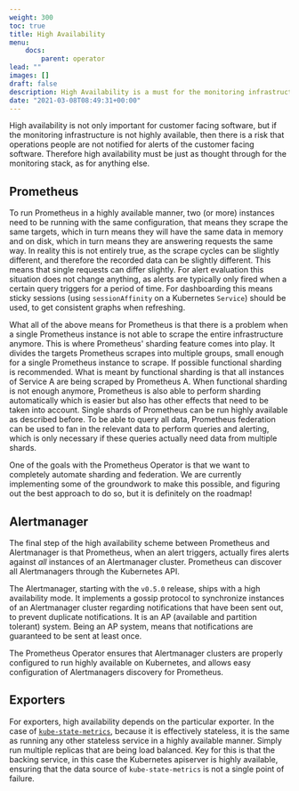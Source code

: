 ```yaml
---
weight: 300
toc: true
title: High Availability
menu:
    docs:
        parent: operator
lead: ""
images: []
draft: false
description: High Availability is a must for the monitoring infrastructure.
date: "2021-03-08T08:49:31+00:00"
---
```


High availability is not only important for customer facing software, but if the monitoring infrastructure is not highly available, then there is a risk that operations people are not notified for alerts of the customer facing software. Therefore high availability must be just as thought through for the monitoring stack, as for anything else.

## Prometheus

To run Prometheus in a highly available manner, two (or more) instances need to be running with the same configuration, that means they scrape the same targets, which in turn means they will have the same data in memory and on disk, which in turn means they are answering requests the same way. In reality this is not entirely true, as the scrape cycles can be slightly different, and therefore the recorded data can be slightly different. This means that single requests can differ slightly. For alert evaluation this situation does not change anything, as alerts are typically only fired when a certain query triggers for a period of time. For dashboarding this means sticky sessions (using `sessionAffinity` on a Kubernetes `Service`) should be used, to get consistent graphs when refreshing.

What all of the above means for Prometheus is that there is a problem when a single Prometheus instance is not able to scrape the entire infrastructure anymore. This is where Prometheus' sharding feature comes into play. It divides the targets Prometheus scrapes into multiple groups, small enough for a single Prometheus instance to scrape. If possible functional sharding is recommended. What is meant by functional sharding is that all instances of Service A are being scraped by Prometheus A. When functional sharding is not enough anymore, Prometheus is also able to perform sharding automatically which is easier but also has other effects that need to be taken into account. Single shards of Prometheus can be run highly available as described before. To be able to query all data, Prometheus federation can be used to fan in the relevant data to perform queries and alerting, which is only necessary if these queries actually need data from multiple shards.

One of the goals with the Prometheus Operator is that we want to completely automate sharding and federation. We are currently implementing some of the groundwork to make this possible, and figuring out the best approach to do so, but it is definitely on the roadmap!

## Alertmanager

The final step of the high availability scheme between Prometheus and Alertmanager is that Prometheus, when an alert triggers, actually fires alerts against *all* instances of an Alertmanager cluster. Prometheus can discover all Alertmanagers through the Kubernetes API.

The Alertmanager, starting with the `v0.5.0` release, ships with a high availability mode. It implements a gossip protocol to synchronize instances of an Alertmanager cluster regarding notifications that have been sent out, to prevent duplicate notifications. It is an AP (available and partition tolerant) system. Being an AP system, means that notifications are guaranteed to be sent at least once.

The Prometheus Operator ensures that Alertmanager clusters are properly configured to run highly available on Kubernetes, and allows easy configuration of Alertmanagers discovery for Prometheus.

## Exporters

For exporters, high availability depends on the particular exporter. In the case of [`kube-state-metrics`](https://github.com/kubernetes/kube-state-metrics), because it is effectively stateless, it is the same as running any other stateless service in a highly available manner. Simply run multiple replicas that are being load balanced. Key for this is that the backing service, in this case the Kubernetes apiserver is highly available, ensuring that the data source of `kube-state-metrics` is not a single point of failure.
